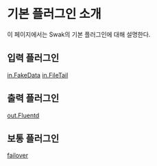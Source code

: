 # 기본 플러그인 소개

이 페이지에서는 Swak의 기본 플러그인에 대해 설명한다.

## 입력 플러그인
[in.FakeData](fakedata/README.md)
[in.FileTail](filetail/README.md)

## 출력 플러그인
[out.Fluentd](fluentd/README.md)

## 보통 플러그인
[failover](failover/README.md)


